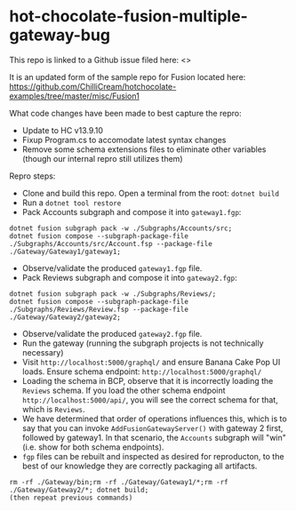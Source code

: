 # hot-chocolate-fusion-multiple-gateway-bug

This repo is linked to a Github issue filed here: <>

It is an updated form of the sample repo for Fusion located here: https://github.com/ChilliCream/hotchocolate-examples/tree/master/misc/Fusion1

What code changes have been made to best capture the repro:

- Update to HC v13.9.10
- Fixup Program.cs to accomodate latest syntax changes
- Remove some schema extensions files to eliminate other variables (though our internal repro still utilizes them)

Repro steps:

- Clone and build this repo. Open a terminal from the root: `dotnet build`
- Run a `dotnet tool restore`
- Pack Accounts subgraph and compose it into `gateway1.fgp`:

```
dotnet fusion subgraph pack -w ./Subgraphs/Accounts/src;
dotnet fusion compose --subgraph-package-file ./Subgraphs/Accounts/src/Account.fsp --package-file ./Gateway/Gateway1/gateway1;
```

- Observe/validate the produced `gateway1.fgp` file.
- Pack Reviews subgraph and compose it into `gateway2.fgp`:

```
dotnet fusion subgraph pack -w ./Subgraphs/Reviews/;
dotnet fusion compose --subgraph-package-file ./Subgraphs/Reviews/Review.fsp --package-file ./Gateway/Gateway2/gateway2;
```

- Observe/validate the produced `gateway2.fgp` file.
- Run the gateway (running the subgraph projects is not technically necessary)
- Visit `http://localhost:5000/graphql/` and ensure Banana Cake Pop UI loads. Ensure schema endpoint: `http://localhost:5000/graphql/`
- Loading the schema in BCP, observe that it is incorrectly loading the `Reviews` schema. If you load the other schema endpoint `http://localhost:5000/api/`, you will see the correct schema for that, which is `Reviews`.
- We have determined that order of operations influences this, which is to say that you can invoke `AddFusionGatewayServer()` with gateway 2 first, followed by gateway1. In that scenario, the `Accounts` subgraph will "win" (i.e. show for both schema endpoints).
- `fgp` files can be rebuilt and inspected as desired for reproducton, to the best of our knowledge they are correctly packaging all artifacts.

```
rm -rf ./Gateway/bin;rm -rf ./Gateway/Gateway1/*;rm -rf ./Gateway/Gateway2/*; dotnet build;
(then repeat previous commands)
```
